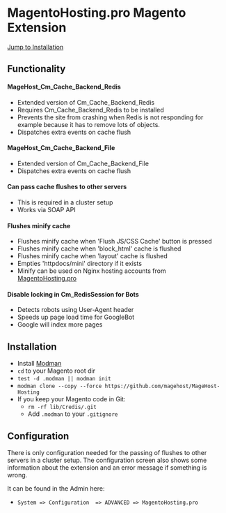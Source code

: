 # MagentoHosting.pro Magento Extension

[Jump to Installation](#installation)

## Functionality

#### MageHost_Cm_Cache_Backend_Redis
* Extended version of Cm_Cache_Backend_Redis
* Requires Cm_Cache_Backend_Redis to be installed
* Prevents the site from crashing when Redis is not responding for example because it has to remove lots of objects.
* Dispatches extra events on cache flush

#### MageHost_Cm_Cache_Backend_File
* Extended version of Cm_Cache_Backend_File
* Dispatches extra events on cache flush

#### Can pass cache flushes to other servers
* This is required in a cluster setup
* Works via SOAP API

#### Flushes minify cache
* Flushes minify cache when 'Flush JS/CSS Cache' button is pressed
* Flushes minify cache when 'block_html' cache is flushed
* Flushes minify cache when 'layout' cache is flushed
* Empties 'httpdocs/mini' directory if it exists
* Minify can be used on Nginx hosting accounts from [MagentoHosting.pro](https://magentohosting.pro)

#### Disable locking in Cm_RedisSession for Bots
* Detects robots using User-Agent header
* Speeds up page load time for GoogleBot
* Google will index more pages

## Installation
* Install [Modman](https://github.com/colinmollenhour/modman)
* `cd` to your Magento root dir
* `test -d .modman || modman init`
* `modman clone --copy --force https://github.com/magehost/MageHost-Hosting`
* If you keep your Magento code in Git: 
  * `rm -rf lib/Credis/.git`
  * Add `.modman` to your `.gitignore`

## Configuration
There is only configuration needed for the passing of flushes to other servers in a cluster setup. The configuration screen also shows some information about the extension and an error message if something is wrong.

It can be found in the Admin here:
* `System => Configuration  => ADVANCED => MagentoHosting.pro`

